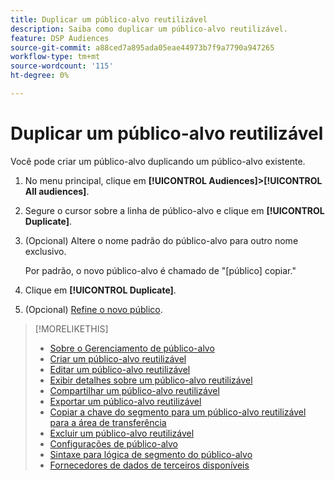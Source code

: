 ```yaml
---
title: Duplicar um público-alvo reutilizável
description: Saiba como duplicar um público-alvo reutilizável.
feature: DSP Audiences
source-git-commit: a88ced7a895ada05eae44973b7f9a7790a947265
workflow-type: tm+mt
source-wordcount: '115'
ht-degree: 0%

---
```


# Duplicar um público-alvo reutilizável

Você pode criar um público-alvo duplicando um público-alvo existente.

1. No menu principal, clique em **[!UICONTROL Audiences]>[!UICONTROL All audiences]**.

1. Segure o cursor sobre a linha de público-alvo e clique em **[!UICONTROL Duplicate]**.

1. (Opcional) Altere o nome padrão do público-alvo para outro nome exclusivo.

   Por padrão, o novo público-alvo é chamado de &quot;[público] copiar.&quot;

1. Clique em **[!UICONTROL Duplicate]**.

1. (Opcional) [Refine o novo público](reusable-audience-edit.md).

>[!MORELIKETHIS]
>
>* [Sobre o Gerenciamento de público-alvo](audience-about.md)
>* [Criar um público-alvo reutilizável](reusable-audience-create.md)
>* [Editar um público-alvo reutilizável](reusable-audience-edit.md)
>* [Exibir detalhes sobre um público-alvo reutilizável](reusable-audience-view-details.md)
>* [Compartilhar um público-alvo reutilizável](reusable-audience-share.md)
>* [Exportar um público-alvo reutilizável](reusable-audience-export.md)
>* [Copiar a chave do segmento para um público-alvo reutilizável para a área de transferência](reusable-audience-clipboard.md)
>* [Excluir um público-alvo reutilizável](reusable-audience-delete.md)
>* [Configurações de público-alvo](audience-settings.md)
>* [Sintaxe para lógica de segmento do público-alvo](audience-segment-logic-syntax.md)
>* [Fornecedores de dados de terceiros disponíveis](third-party-data-providers.md)

